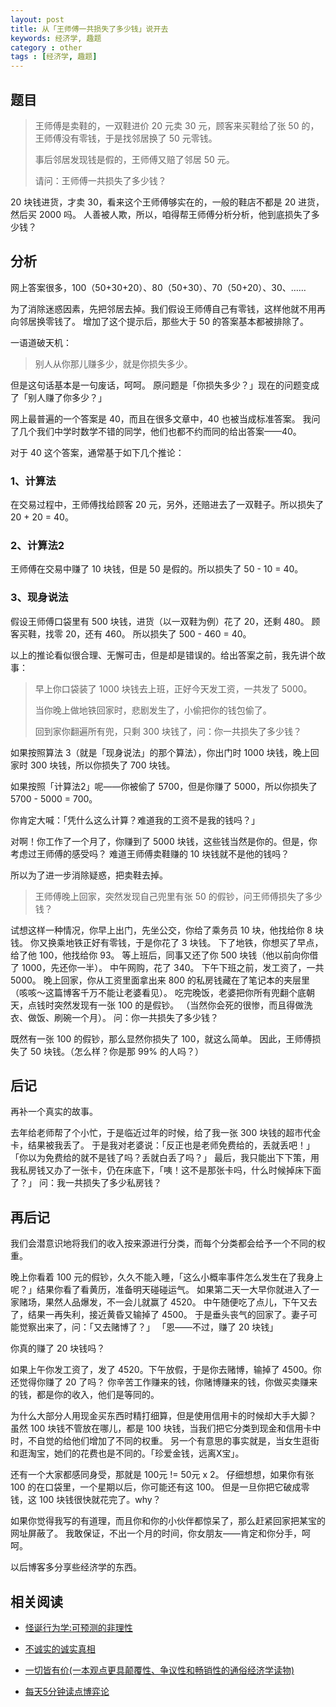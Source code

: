 ```yaml
---
layout: post
title: 从「王师傅一共损失了多少钱」说开去
keywords: 经济学, 趣题
category : other
tags : [经济学, 趣题]
---
```


## 题目

> 王师傅是卖鞋的，一双鞋进价 20 元卖 30 元，顾客来买鞋给了张 50 的，王师傅没有零钱，于是找邻居换了 50 元零钱。
>
> 事后邻居发现钱是假的，王师傅又赔了邻居 50 元。
>
> 请问：王师傅一共损失了多少钱？

20 块钱进货，才卖 30，看来这个王师傅够实在的，一般的鞋店不都是 20 进货，然后买 2000 吗。
人善被人欺，所以，咱得帮王师傅分析分析，他到底损失了多少钱？

## 分析

网上答案很多，100（50+30+20）、80（50+30）、70（50+20）、30、……

为了消除迷惑因素，先把邻居去掉。我们假设王师傅自己有零钱，这样他就不用再向邻居换零钱了。
增加了这个提示后，那些大于 50 的答案基本都被排除了。

一语道破天机：

> 别人从你那儿赚多少，就是你损失多少。

但是这句话基本是一句废话，呵呵。
原问题是「你损失多少？」现在的问题变成了「别人赚了你多少？」

网上最普遍的一个答案是 40，而且在很多文章中，40 也被当成标准答案。
我问了几个我们中学时数学不错的同学，他们也都不约而同的给出答案——40。

对于 40 这个答案，通常基于如下几个推论：

### 1、计算法

在交易过程中，王师傅找给顾客 20 元，另外，还赔进去了一双鞋子。所以损失了 20 + 20 = 40。

### 2、计算法2

王师傅在交易中赚了 10 块钱，但是 50 是假的。所以损失了 50 - 10 = 40。

### 3、现身说法

假设王师傅口袋里有 500 块钱，进货（以一双鞋为例）花了 20，还剩 480。
顾客买鞋，找零 20，还有 460。
所以损失了 500 - 460 = 40。

以上的推论看似很合理、无懈可击，但是却是错误的。给出答案之前，我先讲个故事：

> 早上你口袋装了 1000 块钱去上班，正好今天发工资，一共发了 5000。
> 
> 当你晚上做地铁回家时，悲剧发生了，小偷把你的钱包偷了。
>
> 回到家你翻遍所有兜，只剩 300 块钱了，问：你一共损失了多少钱？

如果按照算法 3（就是「现身说法」的那个算法），你出门时 1000 块钱，晚上回家时 300 块钱，所以你损失了 700 块钱。

如果按照「计算法2」呢——你被偷了 5700，但是你赚了 5000，所以你损失了 5700 - 5000 = 700。

你肯定大喊：「凭什么这么计算？难道我的工资不是我的钱吗？」

对啊！你工作了一个月了，你赚到了 5000 块钱，这些钱当然是你的。但是，你考虑过王师傅的感受吗？
难道王师傅卖鞋赚的 10 块钱就不是他的钱吗？

所以为了进一步消除疑惑，把卖鞋去掉。

> 王师傅晚上回家，突然发现自己兜里有张 50 的假钞，问王师傅损失了多少钱？

试想这样一种情况，你早上出门，先坐公交，你给了乘务员 10 块，他找给你 8 块钱。
你又换乘地铁正好有零钱，于是你花了 3 块钱。
下了地铁，你想买了早点， 给了他 100，他找给你 93。
等上班后，同事又还了你 500 块钱（他以前向你借了 1000，先还你一半）。
中午网购，花了 340。
下午下班之前，发工资了，一共 5000。
晚上回家，你从工资里面拿出来 800 的私房钱藏在了笔记本的夹层里（咳咳～这篇博客千万不能让老婆看见）。
吃完晚饭，老婆把你所有兜翻个底朝天，点钱时突然发现有一张 100 的是假钞。
（当然你会死的很惨，而且得做洗衣、做饭、刷碗一个月）。
问：你一共损失了多少钱？

既然有一张 100 的假钞，那么显然你损失了 100，就这么简单。
因此，王师傅损失了 50 块钱。（怎么样？你是那 99% 的人吗？）

## 后记

再补一个真实的故事。

去年给老师帮了个小忙，于是临近过年的时候，给了我一张 300 块钱的超市代金卡，结果被我丢了。
于是我对老婆说：「反正也是老师免费给的，丢就丢吧！」
「你以为免费给的就不是钱了吗？丢就白丢了吗？」
最后，我只能出下下策，用我私房钱又办了一张卡，仍在床底下，「咦！这不是那张卡吗，什么时候掉床下面了？」
问：我一共损失了多少私房钱？

## 再后记

我们会潜意识地将我们的收入按来源进行分类，而每个分类都会给予一个不同的权重。

晚上你看着 100 元的假钞，久久不能入睡，「这么小概率事件怎么发生在了我身上呢？」结果你看了看黄历，准备明天碰碰运气。
如果第二天一大早你就进入了一家赌场，果然人品爆发，不一会儿就赢了 4520。
中午随便吃了点儿，下午又去了，结果一再失利，接近黄昏又输掉了 4500。
于是垂头丧气的回家了。妻子可能觉察出来了，问：「又去赌博了？」
「恩——不过，赚了 20 块钱」

你真的赚了 20 块钱吗？

如果上午你发工资了，发了 4520。下午放假，于是你去赌博，输掉了 4500。你还觉得你赚了 20 了吗？
你辛苦工作赚来的钱，你赌博赚来的钱，你做买卖赚来的钱，都是你的收入，他们是等同的。

为什么大部分人用现金买东西时精打细算，但是使用信用卡的时候却大手大脚？
虽然 100 块钱不管放在哪儿，都是 100 块钱，当我们把它分类到现金和信用卡中时，不自觉的给他们增加了不同的权重。
另一个有意思的事实就是，当女生逛街和逛淘宝，她们的花费也是不同的。「珍爱金钱，远离X宝」。

还有一个大家都感同身受，那就是 100元 != 50元 x 2。
仔细想想，如果你有张 100 的在口袋里，一个星期以后，你可能还有这 100。
但是一旦你把它破成零钱，这 100 块钱很快就花完了。why？

如果你觉得我写的有道理，而且你和你的小伙伴都惊呆了，那么赶紧回家把某宝的网址屏蔽了。
我敢保证，不出一个月的时间，你女朋友——肯定和你分手，呵呵。

以后博客多分享些经济学的东西。

## 相关阅读

* [怪诞行为学:可预测的非理性](http://www.amazon.cn/gp/product/B0040NO84W/ref=as_li_ss_tl?ie=UTF8&camp=536&creative=3132&creativeASIN=B0040NO84W&linkCode=as2&tag=cfjh-23)

* [不诚实的诚实真相](http://www.amazon.cn/gp/product/B00ANZNH16/ref=as_li_ss_tl?ie=UTF8&camp=536&creative=3132&creativeASIN=B00ANZNH16&linkCode=as2&tag=cfjh-23)

* [一切皆有价(一本观点更具颠覆性、争议性和畅销性的通俗经济学读物)](http://www.amazon.cn/gp/product/B0058BUL9Q/ref=as_li_ss_tl?ie=UTF8&camp=536&creative=3132&creativeASIN=B0058BUL9Q&linkCode=as2&tag=cfjh-23)

* [每天5分钟读点博弈论](http://www.amazon.cn/gp/product/B007B6GB7C/ref=as_li_ss_tl?ie=UTF8&camp=536&creative=3132&creativeASIN=B007B6GB7C&linkCode=as2&tag=cfjh-23)
